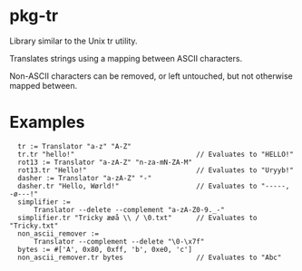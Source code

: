 # pkg-tr
Library similar to the Unix tr utility.

Translates strings using a mapping between ASCII characters.

Non-ASCII characters can be removed, or left untouched, but not otherwise mapped between.

# Examples
```
  tr := Translator "a-z" "A-Z"
  tr.tr "hello!"                              // Evaluates to "HELLO!"
  rot13 := Translator "a-zA-Z" "n-za-mN-ZA-M"
  rot13.tr "Hello!"                           // Evaluates to "Uryyb!"
  dasher := Translator "a-zA-Z" "-"
  dasher.tr "Hello, Wørld!"                   // Evaluates to "-----, -ø---!"
  simplifier :=
      Translator --delete --complement "a-zA-Z0-9._-"
  simplifier.tr "Tricky æøå \\ / \0.txt"      // Evaluates to "Tricky.txt"
  non_ascii_remover :=
      Translator --complement --delete "\0-\x7f"
  bytes := #['A', 0x80, 0xff, 'b', 0xe0, 'c']
  non_ascii_remover.tr bytes                  // Evaluates to "Abc"
```
